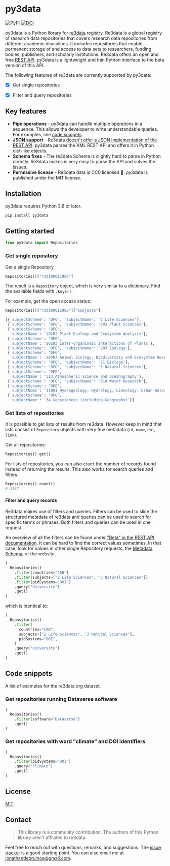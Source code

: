 # py3data

![PyPI](https://img.shields.io/pypi/v/py3data) [![DOI](https://zenodo.org/badge/557541347.svg)](https://zenodo.org/badge/latestdoi/557541347)

py3data is a Python library for [re3data](https://re3data.org/) registry.
Re3data is a global registry of research data repositories that covers
research data repositories from different academic disciplines. It includes
repositories that enable permanent storage of and access to data sets to
researchers, funding bodies, publishers, and scholarly institutions. Re3data
offers an open and free [REST API](https://www.re3data.org/api/doc). py3data
is a lightweight and thin Python interface to the beta version of this API.

The following features of re3data are currently supported by py3data:

- [x] Get single repositories
- [x] Filter and query repositories


## Key features

- **Pipe operations** - py3data can handle multiple operations in a sequence. This allows the developer to write understandable queries. For examples, see [code snippets](#code-snippets).
- **JSON support** - Re3data [doesn't offer a JSON implementation of the REST API](https://www.re3data.org/api/doc). py3data parses the XML REST API and offers it in Python dict-like objects.
- **Schema fixes** - The re3data Schema is slightly hard to parse in Python directly. Re3data makes is very easy to parse the API and solves the issues.
- **Permissive license** - Re3data data is CC0 licensed :raised_hands:. py3data is published under the MIT license.

## Installation

py3data requires Python 3.8 or later.

```sh
pip install py3data
```

## Getting started

```python
from py3data import Repositories
```

### Get single repository

Get a single Repository

```python
Repositories()["r3d100011986"]
```

The result is a `Repository` object, which is very similar to a dictionary. Find the available fields with `.keys()`.

For example, get the open access status:

```python
Repositories()["r3d100011986"]["subjects"]
```

```python
[{'subjectScheme': 'DFG', 'subjectName': '2 Life Sciences'},
 {'subjectScheme': 'DFG', 'subjectName': '202 Plant Sciences'},
 {'subjectScheme': 'DFG',
  'subjectName': '20202 Plant Ecology and Ecosystem Analysis'},
 {'subjectScheme': 'DFG',
  'subjectName': '20203 Inter-organismic Interactions of Plants'},
 {'subjectScheme': 'DFG', 'subjectName': '203 Zoology'},
 {'subjectScheme': 'DFG',
  'subjectName': '20303 Animal Ecology, Biodiversity and Ecosystem Research'},
 {'subjectScheme': 'DFG', 'subjectName': '21 Biology'},
 {'subjectScheme': 'DFG', 'subjectName': '3 Natural Sciences'},
 {'subjectScheme': 'DFG',
  'subjectName': '313 Atmospheric Science and Oceanography'},
 {'subjectScheme': 'DFG', 'subjectName': '318 Water Research'},
 {'subjectScheme': 'DFG',
  'subjectName': '31801 Hydrogeology, Hydrology, Limnology, Urban Water Management, Water Chemistry, Integrated Water Resources Management'},
 {'subjectScheme': 'DFG',
  'subjectName': '34 Geosciences (including Geography)'}]
```

### Get lists of repositories

It is possible to get lists of results from re3data. However keep in mind that
lists consist of `Repository` objects with very few metadata (`id`, `name`,
`doi`, `link`).

Get all repositories:

```python
Repositories().get()
```

For lists of repositories, you can also `count` the number of records found
instead of returning the results. This also works for search queries and
filters.

```python
Repositories().count()
# 3137
```

#### Filter and query records

Re3data makes use of filters and queries. Filters can be used to slice the
structured metadata of re3data and queries can be used to search for specific
terms or phrases. Both filters and queries can be used in one request.

An overview of all the filters can be found under ["Beta" in the REST API
documentation](https://www.re3data.org/api/doc). It can be hard to find the
correct values sometimes. In that case, look for values in other single
Repository requests, the [Metadata Schema](https://www.re3data.org/schema), or the website.

```python
(
  Repositories()
    .filter(countries="CAN")
    .filter(subjects=["2 Life Sciences", "3 Natural Sciences"])
    .filter(pidSystems="DOI")
    .query("University")
    .get()
)
```

which is identical to:

```python
(
  Repositories()
    .filter(
      countries="CAN",
      subjects=["2 Life Sciences", "3 Natural Sciences"],
      pidSystems="DOI",
    )
    .query("University")
    .get()
)
```

## Code snippets

A list of examples for the re3data.org dataset.

### Get repositories running Dataverse software

```python
(
  Repositories()
    .filter(software="Dataverse")
    .get()
)
```

### Get repositories with word "climate" and DOI identifiers

```python
(
  Repositories()
    .filter(pidSystems="DOI")
    .query("climate")
    .get()
)
```

## License

[MIT](/LICENSE)

## Contact

> This library is a community contribution. The authors of this Python library aren't affliated to re3data.

Feel free to reach out with questions, remarks, and suggestions. The
[issue tracker](/issues) is a good starting point. You can also email me at
[jonathandebruinos@gmail.com](mailto:jonathandebruinos@gmail.com).
